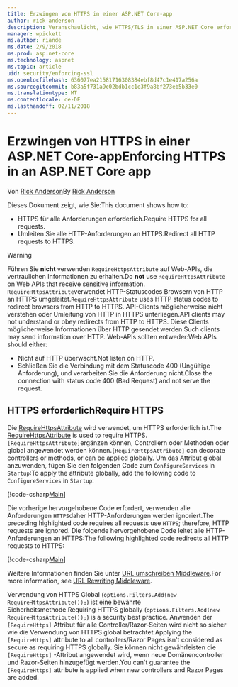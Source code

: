 ```yaml
---
title: Erzwingen von HTTPS in einer ASP.NET Core-app
author: rick-anderson
description: Veranschaulicht, wie HTTPS/TLS in einer ASP.NET Core erfordern Web-app.
manager: wpickett
ms.author: riande
ms.date: 2/9/2018
ms.prod: asp.net-core
ms.technology: aspnet
ms.topic: article
uid: security/enforcing-ssl
ms.openlocfilehash: 636077ea21581716308384ebf8d47c1e417a256a
ms.sourcegitcommit: b83a5f731a9c02bdb1cc1e3f9a8bf273eb5b33e0
ms.translationtype: MT
ms.contentlocale: de-DE
ms.lasthandoff: 02/11/2018
---
```

# <a name="enforcing-https-in-an-aspnet-core-app"></a><span data-ttu-id="404cb-103">Erzwingen von HTTPS in einer ASP.NET Core-app</span><span class="sxs-lookup"><span data-stu-id="404cb-103">Enforcing HTTPS in an ASP.NET Core app</span></span>

<span data-ttu-id="404cb-104">Von [Rick Anderson](https://twitter.com/RickAndMSFT)</span><span class="sxs-lookup"><span data-stu-id="404cb-104">By [Rick Anderson](https://twitter.com/RickAndMSFT)</span></span>

<span data-ttu-id="404cb-105">Dieses Dokument zeigt, wie Sie:</span><span class="sxs-lookup"><span data-stu-id="404cb-105">This document shows how to:</span></span>

- <span data-ttu-id="404cb-106">HTTPS für alle Anforderungen erforderlich.</span><span class="sxs-lookup"><span data-stu-id="404cb-106">Require HTTPS for all requests.</span></span>
- <span data-ttu-id="404cb-107">Umleiten Sie alle HTTP-Anforderungen an HTTPS.</span><span class="sxs-lookup"><span data-stu-id="404cb-107">Redirect all HTTP requests to HTTPS.</span></span>

> [!WARNING]
> <span data-ttu-id="404cb-108">Führen Sie **nicht** verwenden `RequireHttpsAttribute` auf Web-APIs, die vertraulichen Informationen zu erhalten.</span><span class="sxs-lookup"><span data-stu-id="404cb-108">Do **not** use `RequireHttpsAttribute` on Web APIs that receive sensitive information.</span></span> <span data-ttu-id="404cb-109">`RequireHttpsAttribute`verwendet HTTP-Statuscodes Browsern von HTTP an HTTPS umgeleitet.</span><span class="sxs-lookup"><span data-stu-id="404cb-109">`RequireHttpsAttribute` uses HTTP status codes to redirect browsers from HTTP to HTTPS.</span></span> <span data-ttu-id="404cb-110">API-Clients möglicherweise nicht verstehen oder Umleitung von HTTP in HTTPS unterliegen.</span><span class="sxs-lookup"><span data-stu-id="404cb-110">API clients may not understand or obey redirects from HTTP to HTTPS.</span></span> <span data-ttu-id="404cb-111">Diese Clients möglicherweise Informationen über HTTP gesendet werden.</span><span class="sxs-lookup"><span data-stu-id="404cb-111">Such clients may send information over HTTP.</span></span> <span data-ttu-id="404cb-112">Web-APIs sollten entweder:</span><span class="sxs-lookup"><span data-stu-id="404cb-112">Web APIs should either:</span></span>
>
>* <span data-ttu-id="404cb-113">Nicht auf HTTP überwacht.</span><span class="sxs-lookup"><span data-stu-id="404cb-113">Not listen on HTTP.</span></span>
>* <span data-ttu-id="404cb-114">Schließen Sie die Verbindung mit dem Statuscode 400 (Ungültige Anforderung), und verarbeiten Sie die Anforderung nicht.</span><span class="sxs-lookup"><span data-stu-id="404cb-114">Close the connection with status code 400 (Bad Request) and not serve the request.</span></span>

## <a name="require-https"></a><span data-ttu-id="404cb-115">HTTPS erforderlich</span><span class="sxs-lookup"><span data-stu-id="404cb-115">Require HTTPS</span></span>

<span data-ttu-id="404cb-116">Die [RequireHttpsAttribute](/dotnet/api/Microsoft.AspNetCore.Mvc.RequireHttpsAttribute) wird verwendet, um HTTPS erforderlich ist.</span><span class="sxs-lookup"><span data-stu-id="404cb-116">The [RequireHttpsAttribute](/dotnet/api/Microsoft.AspNetCore.Mvc.RequireHttpsAttribute) is used to require HTTPS.</span></span> <span data-ttu-id="404cb-117">`[RequireHttpsAttribute]`ergänzen können, Controllern oder Methoden oder global angewendet werden können.</span><span class="sxs-lookup"><span data-stu-id="404cb-117">`[RequireHttpsAttribute]` can decorate controllers or methods, or can be applied globally.</span></span> <span data-ttu-id="404cb-118">Um das Attribut global anzuwenden, fügen Sie den folgenden Code zum `ConfigureServices` in `Startup`:</span><span class="sxs-lookup"><span data-stu-id="404cb-118">To apply the attribute globally, add the following code to `ConfigureServices` in `Startup`:</span></span>

[!code-csharp[Main](authentication/accconfirm/sample/WebApp1/Startup.cs?name=snippet2&highlight=4-999)]

<span data-ttu-id="404cb-119">Die vorherige hervorgehobene Code erfordert, verwenden alle Anforderungen `HTTPS`daher HTTP-Anforderungen werden ignoriert.</span><span class="sxs-lookup"><span data-stu-id="404cb-119">The preceding highlighted code requires all requests use `HTTPS`; therefore, HTTP requests are ignored.</span></span> <span data-ttu-id="404cb-120">Die folgende hervorgehobene Code leitet alle HTTP-Anforderungen an HTTPS:</span><span class="sxs-lookup"><span data-stu-id="404cb-120">The following highlighted code redirects all HTTP requests to HTTPS:</span></span>

[!code-csharp[Main](authentication/accconfirm/sample/WebApp1/Startup.cs?name=snippet_AddRedirectToHttps&highlight=7-999)]

<span data-ttu-id="404cb-121">Weitere Informationen finden Sie unter [URL umschreiben Middleware](xref:fundamentals/url-rewriting).</span><span class="sxs-lookup"><span data-stu-id="404cb-121">For more information, see [URL Rewriting Middleware](xref:fundamentals/url-rewriting).</span></span>

<span data-ttu-id="404cb-122">Verwendung von HTTPS Global (`options.Filters.Add(new RequireHttpsAttribute());`) ist eine bewährte Sicherheitsmethode.</span><span class="sxs-lookup"><span data-stu-id="404cb-122">Requiring HTTPS globally (`options.Filters.Add(new RequireHttpsAttribute());`) is a security best practice.</span></span> <span data-ttu-id="404cb-123">Anwenden der `[RequireHttps]` Attribut für alle Controller/Razor-Seiten wird nicht so sicher wie die Verwendung von HTTPS global betrachtet.</span><span class="sxs-lookup"><span data-stu-id="404cb-123">Applying the `[RequireHttps]` attribute to all controllers/Razor Pages isn't considered as secure as requiring HTTPS globally.</span></span> <span data-ttu-id="404cb-124">Sie können nicht gewährleisten die `[RequireHttps]` -Attribut angewendet wird, wenn neue Domänencontroller und Razor-Seiten hinzugefügt werden.</span><span class="sxs-lookup"><span data-stu-id="404cb-124">You can't guarantee the `[RequireHttps]` attribute is applied when new controllers and Razor Pages are added.</span></span>